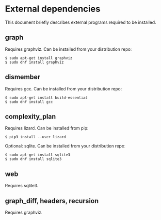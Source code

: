 # External dependencies

This document briefly describes external programs required to be installed.

## graph

Requires graphviz. Can be installed from your distribution repo:

```
$ sudo apt-get install graphviz
$ sudo dnf install graphviz
```

## dismember

Requires gcc. Can be installed from your distribution repo:

```
$ sudo apt-get install build-essential
$ sudo dnf install gcc
```

## complexity\_plan

Requires lizard. Can be installed from pip:

```
$ pip3 install --user lizard
```

Optional: sqlite. Can be installed from your distribution repo:

```
$ sudo apt-get install sqlite3
$ sudo dnf install sqlite3
```

## web

Requires sqlite3.

## graph\_diff, headers, recursion

Requires graphviz.
